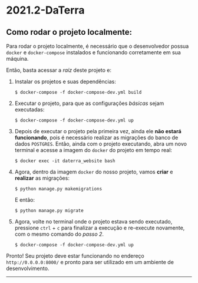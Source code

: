 # 2021.2-DaTerra


## Como rodar o projeto localmente:

Para rodar o projeto localmente, é necessário que o desenvolvedor possua `docker` e `docker-compose` instalados e funcionando corretamente em sua máquina.

Então, basta acessar a *raíz* deste projeto e:

1. Instalar os projetos e suas dependências:
    ```
    $ docker-compose -f docker-compose-dev.yml build
    ```

2. Executar o projeto, para que as configurações *básicas* sejam executadas:
    ```
    $ docker-compose -f docker-compose-dev.yml up
    ```

3. Depois de executar o projeto pela primeira vez, ainda ele **não estará funcionando**,
pois é necessário realizar as migrações do banco de dados `POSTGRES`. Então, ainda com o projeto executando, abra um novo terminal e acesse a imagem do `docker` do projeto em tempo real:

    ```
    $ docker exec -it daterra_website bash
    ```

4. Agora, dentro da imagem `docker` do nosso projeto, vamos **criar** e **realizar** as migrações:

    ```
    $ python manage.py makemigrations
    ```

    E então:

    ```
    $ python manage.py migrate
    ```

5. Agora, volte no terminal onde o projeto estava sendo executado, pressione `ctrl` + `c` para finalizar a execução e re-execute novamente, com o mesmo comando do *passo 2*.

    ```
    $ docker-compose -f docker-compose-dev.yml up
    ```


Pronto! Seu projeto deve estar funcionando no endereço `http://0.0.0.0:8000/` e pronto para ser utilizado em um ambiente de desenvolvimento.


---
